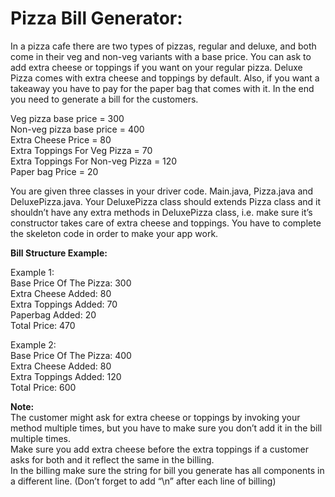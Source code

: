 # Pizza Bill Generator:

In a pizza cafe there are two types of pizzas, regular and deluxe, and both come in their veg and non-veg variants with a base price. You can ask to 
add extra 
cheese or toppings if you want on your regular pizza. Deluxe Pizza comes with extra cheese and toppings by default. Also, if you want a takeaway you 
have to pay 
for the paper bag that comes with it. In the end you need to generate a bill for the customers.

Veg pizza base price = 300\
Non-veg pizza base price = 400\
Extra Cheese Price = 80\
Extra Toppings For Veg Pizza = 70\
Extra Toppings For Non-veg Pizza = 120\
Paper bag Price = 20

You are given three classes in your driver code. Main.java, Pizza.java and DeluxePizza.java. Your DeluxePizza class should extends Pizza class and it 
shouldn’t have
any extra methods in DeluxePizza class, i.e. make sure it’s constructor takes care of extra cheese and toppings. You have to complete the skeleton code
in order to 
make your app work.

**Bill Structure Example:**

Example 1:\
Base Price Of The Pizza: 300\
Extra Cheese Added: 80\
Extra Toppings Added: 70\
Paperbag Added: 20\
Total Price: 470

Example 2:\
Base Price Of The Pizza: 400\
Extra Cheese Added: 80\
Extra Toppings Added: 120\
Total Price: 600

**Note:**\
The customer might ask for extra cheese or toppings by invoking your method multiple times, but you have to make sure you don’t add it in the bill 
multiple times.\
Make sure you add extra cheese before the extra toppings if a customer asks for both and it reflect the same in the billing.\
In the billing make sure the string for bill you generate has all components in a different line. (Don’t forget to add “\n” after each line of billing)
